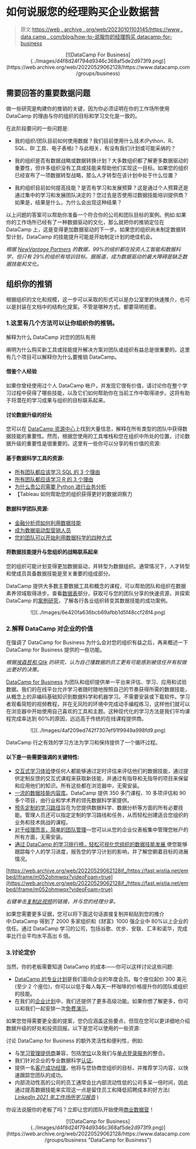 # 如何说服您的经理购买企业数据营

> 原文:[https://web . archive . org/web/20230101103145/https://www . data camp . com/blog/how-to-说服你的经理购买 datacamp-for-business](https://web.archive.org/web/20230101103145/https://www.datacamp.com/blog/how-to-convince-your-manager-to-buy-datacamp-for-business)

<center>[![DataCamp For Business](../Images/d4f8d24f794d9346c368af5de2d973f9.png)](https://web.archive.org/web/20220529062128/https://www.datacamp.com/groups/business)</center>

## 需要回答的重要数据问题

做一些研究是构建你的推销的关键，因为你必须证明在你的工作场所使用 DataCamp 的理由与你的组织的目标和学习文化是一致的。

在此阶段要问的一些问题是:

*   我的组织/团队目前如何使用数据？我们目前使用什么技术(Python、R、SQL、BI 工具、电子表格)？与此相关，有没有我们计划或可能采纳的？

*   我的组织是否有数据战略或数据转换计划？大多数组织都了解更多数据驱动的重要性，但许多组织没有工具或技能来帮助他们实现这一目标。如果您的组织已经宣布了一项数据转型战略，那么人才转型在该计划中处于什么位置？

*   我的组织目前如何提高技能？是否有学习和发展预算？这是通过个人预算还是通过集中的学习和发展团队决定的？您过去是否使用过数据技能培训提供商？如果是，结果是什么，为什么会出现这种结果？

以上问题的答案可以帮助你准备一个符合你的公司和团队目标的案例。例如:如果你的工作场所已经有了一种数据驱动的文化，那么就把你的推销定位在 DataCamp 上，这是变得更加数据驱动的下一步。如果您的组织尚未制定数据转型计划，DataCamp 的技能提升可能是开始制定计划的绝佳机会。

*根据 [NewVantage Partners](https://web.archive.org/web/20220529062128/https://c6abb8db-514c-4f5b-b5a1-fc710f1e464e.filesusr.com/ugd/e5361a_76709448ddc6490981f0cbea42d51508.pdf) 的数据，99%的组织都在投资人工智能和数据科学，但只有 29%的组织有培训目标。据报道，成为数据驱动的最大障碍是缺乏数据技能和文化。*

## 组织你的推销

根据组织的文化和规模，这一步可以采取的形式可以是办公室里的快速推介，也可以是封装在文档中的结构化提案。不管是哪种方式，都要简明扼要。

### 1.这里有几个方法可以让你组织你的推销。

解释为什么 DataCamp 对您的团队有用

阐明为什么购买新工具或技能提升解决方案对团队或组织有益总是很重要的。这里有几个项目可以解释你为什么要推销 DataCamp。

#### 借鉴个人经验

如果你曾经使用过个人 DataCamp 帐户，并发现它很有价值，请讨论你在整个学习过程中获得了哪些技能，以及它们如何帮助你在当前工作中取得进步。这将有助于将潜在的学习成果与组织的目标联系起来。

#### 讨论数据升级的好处

您可以在 [DataCamp 资源中心](https://web.archive.org/web/20220529062128/https://www.datacamp.com/resources)上找到大量信息，解释在所有类型的团队中获得数据技能的重要性。然而，根据您使用的工具堆栈和您在组织中所处的位置，讨论数据升级的重要性是很重要的。这里有一些你可以分享的有价值的资源:

#### 基于数据科学工具的资源:

*   [所有团队都应该学习 SQL 的 3 个理由](https://web.archive.org/web/20220529062128/https://www.datacamp.com/community/blog/why-your-organization-should-upskill-on-sql)
*   [所有团队都应该学习 R 的 3 个理由](https://web.archive.org/web/20220529062128/https://www.datacamp.com/community/blog/three-reasons-why-all-teams-should-learn-r)
*   [为什么贵公司需要 Python 进行业务分析](https://web.archive.org/web/20220529062128/https://www.datacamp.com/community/blog/why-your-company-needs-python-for-business-analytics)
*   【Tableau 如何帮助您的组织获得更好的数据洞察力

#### 数据科学团队资源:

*   [金融分析师如何利用数据技能](https://web.archive.org/web/20220529062128/https://www.datacamp.com/community/blog/how-financial-analysts-can-start-leveraging-data-skills)
*   [成为数据驱动型营销人员](https://web.archive.org/web/20220529062128/https://www.datacamp.com/resources/whitepapers/becoming-a-data-driven-marketer-1)
*   [您的团队可以开始利用数据科学的四种方式](https://web.archive.org/web/20220529062128/https://www.datacamp.com/community/blog/four-ways-your-team-can-start-leveraging-data-science)

#### 将数据技能提升与您组织的战略联系起来

您的组织可能计划变得更加数据驱动，并转型为数据组织。通常情况下，人才转型和使成员具备数据技能是至关重要的组成部分。

DataCamp 提供大多数主要数据工具和概念的课程，可以帮助团队和组织在数据素养领域取得进步。查看[数据表](https://web.archive.org/web/20220529062128/https://www.datacamp.com/resources/?type=data-sheets)部分，获取可与您的团队分享的快速资源，并探索 DataCamp 的[案例研究](https://web.archive.org/web/20220529062128/https://www.datacamp.com/resources/?type=case-studies)，了解各行各业组织转变其数据技能的成功案例。

<center>![](../Images/6e420fa636bcb69afbb1d5f48ccf28f4.png)</center>

### 2.解释 DataCamp 对企业的价值

在强调了 DataCamp for Business 为什么会对您的组织有益之后，再来概述一下 DataCamp for Business 提供的一些功能。

*根据[埃森哲和 Qlik](https://web.archive.org/web/20220529062128/https://www.accenture.com/_acnmedia/PDF-115/Accenture-Human-Impact-Data-Literacy-Latest.pdf) 的研究，认为自己懂数据的员工更有可能感到被信任并有权做出更好的决策。*

[DataCamp for Business](https://web.archive.org/web/20220529062128/https://www.datacamp.com/groups/business) 为团队和组织提供单一平台来评估、学习、应用和试验数据。我们的在线平台允许学习者随时随地按照自己的节奏获得所需的数据技能，从概念上的非编码基础知识到数据科学和机器学习。不需要安装或下载软件。学习者观看简短的视频教程，并在无风险的环境中完成动手编程练习，这样他们就可以在浏览器中开始使用自己喜欢的工具和主题。这种现代化的学习方法是我们平均课程完成率达到 60%的原因，远远高于传统的在线课程提供商。

<center>![](../Images/4af209ed742f7307ef91f9949a998fd9.png)</center>

DataCamp 行之有效的学习方法为学习和保持提供了一个循环过程。

#### 以下是一些需要强调的关键特性:

*   [交互式学习体验](https://web.archive.org/web/20220529062128/https://www.datacamp.com/interactive-learning)使任何人都能够通过定时评估来评估他们的数据技能，通过提供定制反馈的交互式课程来获取新技能，并通过有指导和无指导的项目来保留和应用他们的知识。所有这些都在浏览器中，无需安装。
*   [一流的数据技能内容库](https://web.archive.org/web/20220529062128/https://www.datacamp.com/courses)。DataCamp 提供 350 多门课程、10 多项评估和 90 多个项目，由行业和学术界的领先数据科学家提供。
*   [预先定制的学习路径](https://web.archive.org/web/20220529062128/https://www.datacamp.com/tracks/skill)旨在为您提供数据科学、数据分析等方面的所有必要技能。管理人员还可以指定定制的学习路线和任务，从而轻松创建适合您组织的业务和技术挑战的课程。
*   [对于经理而言，简单的团队管理](https://web.archive.org/web/20220529062128/https://www.datacamp.com/groups/business/custom-learning-solutions)—您可以从您的企业仪表板集中管理您帐户的所有方面，无需安装。
*   [通过 DataCamp 的学习排行榜，轻松可视化您组织的数据技能发展](https://web.archive.org/web/20220529062128/https://www.datacamp.com/groups/business/reporting),使您能够跟踪每个人的学习进度，报告您的学习计划的影响，并了解您朝着目标的进展情况。

[https://web.archive.org/web/20220529062128if_/https://fast.wistia.net/embed/iframe/m052ohmwqx?videoFoam=true](https://web.archive.org/web/20220529062128if_/https://fast.wistia.net/embed/iframe/m052ohmwqx?videoFoam=true)

*右键单击[复制此视频](https://web.archive.org/web/20220529062128/https://datacamp-1.wistia.com/medias/m052ohmwqx)的链接，并与您的经理分享。*

如果您需要更多证据，您可以将下面这句话直接复制并粘贴到您的推介中:DataCamp 得到了 2000 多家组织和《财富》1000 强企业中 80%以上企业的信任。通过 DataCamp 学习的公司，包括谷歌、优步、安联、汇丰和诺华，完成率比行业平均水平高出 6 倍。

### 3.讨论定价

当然，你的老板需要知道 DataCamp 的成本——你可以这样讨论这些问题:

*   [DataCamp 的专业计划](https://web.archive.org/web/20220529062128/https://www.datacamp.com/groups/subscribe/account)是我们面向企业的年度会员。每个座位起价 300 美元(至少 2 个座位)，你可以以低于每人每天一杯咖啡的价格提升你的团队或组织的技能。
*   在我们的[企业计划](https://web.archive.org/web/20220529062128/https://www.datacamp.com/business/demo)中，我们还提供了更多高级功能。如果你想了解更多，你可以和我们一起安排一次[免费演示](https://web.archive.org/web/20220529062128/https://www.datacamp.com/business/demo)。

如果您觉得需要更全面的提案，您仍应涵盖这些要点，但现在您可以更详细地介绍数据升级的好处和投资回报。以下是您可以使用的一些资源:

讨论 DataCamp for Business 的额外灵活性和便利性，例如:

*   与[学习管理提供商](https://web.archive.org/web/20220529062128/https://www.datacamp.com/groups/business/integration)兼容，包括[学位](https://web.archive.org/web/20220529062128/https://www.datacamp.com/degreed-data-science-training)以及我们与[单点登录服务](https://web.archive.org/web/20220529062128/https://www.datacamp.com/groups/business/integration)的整合。
*   我们针对企业的专业数据科学[认证](https://web.archive.org/web/20220529062128/https://www.datacamp.com/certification-for-business)。
*   提供一名[客户成功经理](https://web.archive.org/web/20220529062128/https://www.datacamp.com/groups/business/customer-success)，他将与您协商您组织的目标，并推荐学习内容，以快速跟踪您团队的成功。
*   内部流动性高的公司的员工通常会比内部流动性低的公司多呆一倍时间，因此通过提高数据技能来实现这一点是留住员工和降低招聘成本的好方法( *[LinkedIn 2021 年工作场所学习报告](https://web.archive.org/web/20220529062128/https://learning.linkedin.com/resources/workplace-learning-report)* )

你设法说服你的老板了吗？立即让您的团队开始使用[商业数据营](https://web.archive.org/web/20220529062128/https://www.datacamp.com/groups/business)！

<center>[![DataCamp for Business](../Images/d4f8d24f794d9346c368af5de2d973f9.png)](https://web.archive.org/web/20220529062128/https://www.datacamp.com/groups/business "DataCamp for Business")</center>